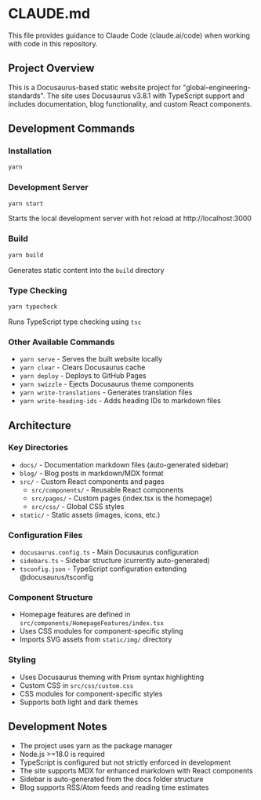 # CLAUDE.md

This file provides guidance to Claude Code (claude.ai/code) when working with code in this repository.

## Project Overview

This is a Docusaurus-based static website project for "global-engineering-standards". The site uses Docusaurus v3.8.1 with TypeScript support and includes documentation, blog functionality, and custom React components.

## Development Commands

### Installation
```bash
yarn
```

### Development Server
```bash
yarn start
```
Starts the local development server with hot reload at http://localhost:3000

### Build
```bash
yarn build
```
Generates static content into the `build` directory

### Type Checking
```bash
yarn typecheck
```
Runs TypeScript type checking using `tsc`

### Other Available Commands
- `yarn serve` - Serves the built website locally
- `yarn clear` - Clears Docusaurus cache
- `yarn deploy` - Deploys to GitHub Pages
- `yarn swizzle` - Ejects Docusaurus theme components
- `yarn write-translations` - Generates translation files
- `yarn write-heading-ids` - Adds heading IDs to markdown files

## Architecture

### Key Directories
- `docs/` - Documentation markdown files (auto-generated sidebar)
- `blog/` - Blog posts in markdown/MDX format
- `src/` - Custom React components and pages
  - `src/components/` - Reusable React components
  - `src/pages/` - Custom pages (index.tsx is the homepage)
  - `src/css/` - Global CSS styles
- `static/` - Static assets (images, icons, etc.)

### Configuration Files
- `docusaurus.config.ts` - Main Docusaurus configuration
- `sidebars.ts` - Sidebar structure (currently auto-generated)
- `tsconfig.json` - TypeScript configuration extending @docusaurus/tsconfig

### Component Structure
- Homepage features are defined in `src/components/HomepageFeatures/index.tsx`
- Uses CSS modules for component-specific styling
- Imports SVG assets from `static/img/` directory

### Styling
- Uses Docusaurus theming with Prism syntax highlighting
- Custom CSS in `src/css/custom.css`
- CSS modules for component-specific styles
- Supports both light and dark themes

## Development Notes

- The project uses yarn as the package manager
- Node.js >=18.0 is required
- TypeScript is configured but not strictly enforced in development
- The site supports MDX for enhanced markdown with React components
- Sidebar is auto-generated from the docs folder structure
- Blog supports RSS/Atom feeds and reading time estimates